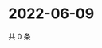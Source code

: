 # 2022-06-09

共 0 条

<!-- BEGIN WEIBO -->
<!-- 最后更新时间 Thu Jun 09 2022 12:27:24 GMT+0800 (China Standard Time) -->

<!-- END WEIBO -->
